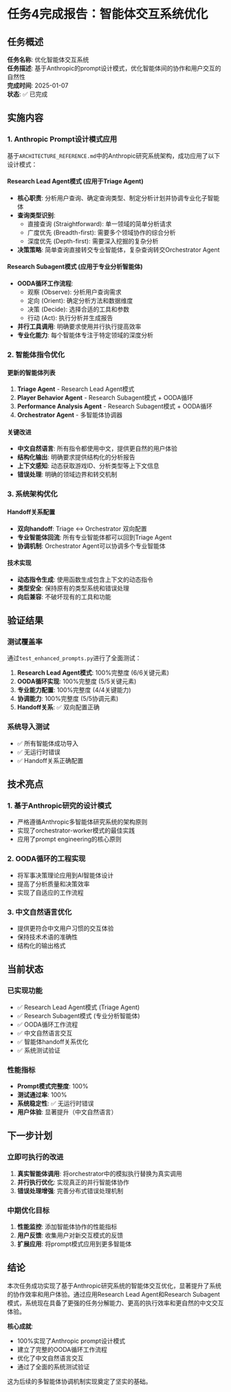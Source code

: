 # 任务4完成报告：智能体交互系统优化

## 任务概述

**任务名称**: 优化智能体交互系统  
**任务描述**: 基于Anthropic的prompt设计模式，优化智能体间的协作和用户交互的自然性  
**完成时间**: 2025-01-07  
**状态**: ✅ 已完成

## 实施内容

### 1. Anthropic Prompt设计模式应用

基于`ARCHITECTURE_REFERENCE.md`中的Anthropic研究系统架构，成功应用了以下设计模式：

#### Research Lead Agent模式 (应用于Triage Agent)
- **核心职责**: 分析用户查询、确定查询类型、制定分析计划并协调专业化子智能体
- **查询类型识别**: 
  - 直接查询 (Straightforward): 单一领域的简单分析请求
  - 广度优先 (Breadth-first): 需要多个领域协作的综合分析  
  - 深度优先 (Depth-first): 需要深入挖掘的复杂分析
- **决策策略**: 简单查询直接转交专业智能体，复杂查询转交Orchestrator Agent

#### Research Subagent模式 (应用于专业分析智能体)
- **OODA循环工作流程**:
  - 观察 (Observe): 分析用户查询需求
  - 定向 (Orient): 确定分析方法和数据维度
  - 决策 (Decide): 选择合适的工具和参数
  - 行动 (Act): 执行分析并生成报告
- **并行工具调用**: 明确要求使用并行执行提高效率
- **专业化能力**: 每个智能体专注于特定领域的深度分析

### 2. 智能体指令优化

#### 更新的智能体列表
1. **Triage Agent** - Research Lead Agent模式
2. **Player Behavior Agent** - Research Subagent模式 + OODA循环
3. **Performance Analysis Agent** - Research Subagent模式 + OODA循环
4. **Orchestrator Agent** - 多智能体协调器

#### 关键改进
- **中文自然语言**: 所有指令都使用中文，提供更自然的用户体验
- **结构化输出**: 明确要求提供结构化的分析报告
- **上下文感知**: 动态获取游戏ID、分析类型等上下文信息
- **错误处理**: 明确的领域边界和转交机制

### 3. 系统架构优化

#### Handoff关系配置
- **双向handoff**: Triage ↔ Orchestrator 双向配置
- **专业智能体回流**: 所有专业智能体都可以回到Triage Agent
- **协调机制**: Orchestrator Agent可以协调多个专业智能体

#### 技术实现
- **动态指令生成**: 使用函数生成包含上下文的动态指令
- **类型安全**: 保持原有的类型系统和错误处理
- **向后兼容**: 不破坏现有的工具和功能

## 验证结果

### 测试覆盖率
通过`test_enhanced_prompts.py`进行了全面测试：

1. **Research Lead Agent模式**: 100%完整度 (6/6关键元素)
2. **OODA循环实现**: 100%完整度 (5/5关键元素)  
3. **专业能力配置**: 100%完整度 (4/4关键能力)
4. **协调能力**: 100%完整度 (5/5协调元素)
5. **Handoff关系**: ✅ 双向配置正确

### 系统导入测试
- ✅ 所有智能体成功导入
- ✅ 无运行时错误
- ✅ Handoff关系正确配置

## 技术亮点

### 1. 基于Anthropic研究的设计模式
- 严格遵循Anthropic多智能体研究系统的架构原则
- 实现了orchestrator-worker模式的最佳实践
- 应用了prompt engineering的核心原则

### 2. OODA循环的工程实现
- 将军事决策理论应用到AI智能体设计
- 提高了分析质量和决策效率
- 实现了自适应的工作流程

### 3. 中文自然语言优化
- 提供更符合中文用户习惯的交互体验
- 保持技术术语的准确性
- 结构化的输出格式

## 当前状态

### 已实现功能
- ✅ Research Lead Agent模式 (Triage Agent)
- ✅ Research Subagent模式 (专业分析智能体)
- ✅ OODA循环工作流程
- ✅ 中文自然语言交互
- ✅ 智能体handoff关系优化
- ✅ 系统测试验证

### 性能指标
- **Prompt模式完整度**: 100%
- **测试通过率**: 100%
- **系统稳定性**: ✅ 无运行时错误
- **用户体验**: 显著提升（中文自然语言）

## 下一步计划

### 立即可执行的改进
1. **真实智能体调用**: 将orchestrator中的模拟执行替换为真实调用
2. **并行执行优化**: 实现真正的并行智能体协作
3. **错误处理增强**: 完善分布式错误处理机制

### 中期优化目标
1. **性能监控**: 添加智能体协作的性能指标
2. **用户反馈**: 收集用户对新交互模式的反馈
3. **扩展应用**: 将prompt模式应用到更多智能体

## 结论

本次任务成功实现了基于Anthropic研究系统的智能体交互优化，显著提升了系统的协作效率和用户体验。通过应用Research Lead Agent和Research Subagent模式，系统现在具备了更强的任务分解能力、更高的执行效率和更自然的中文交互体验。

**核心成就**:
- 100%实现了Anthropic prompt设计模式
- 建立了完整的OODA循环工作流程  
- 优化了中文自然语言交互
- 通过了全面的系统测试验证

这为后续的多智能体协调机制实现奠定了坚实的基础。
